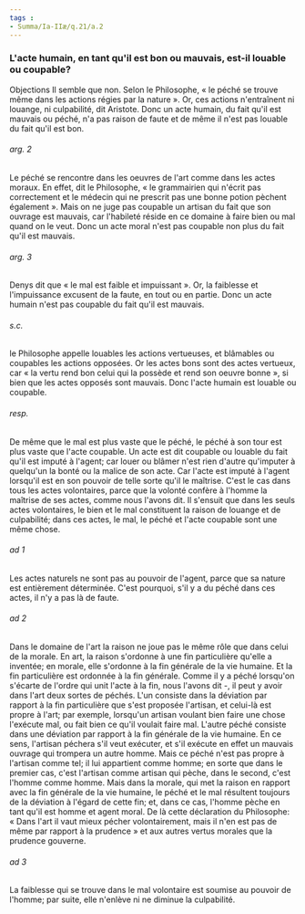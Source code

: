 ```yaml
---
tags : 
- Summa/Ia-IIæ/q.21/a.2
---
```


### L'acte humain, en tant qu'il est bon ou mauvais, est-il louable ou coupable?

Objections Il semble que non. Selon le Philosophe, « le péché se trouve même dans les actions régies par la nature ». Or, ces actions n'entraînent ni louange, ni culpabilité, dit Aristote. Donc un acte humain, du fait qu'il est mauvais ou péché, n'a pas raison de faute et de même il n'est pas louable du fait qu'il est bon. 

###### arg. 2
Le péché se rencontre dans les oeuvres de l'art comme dans les actes moraux. En effet, dit le Philosophe, « le grammairien qui n'écrit pas correctement et le médecin qui ne prescrit pas une bonne potion pèchent également ». Mais on ne juge pas coupable un artisan du fait que son ouvrage est mauvais, car l'habileté réside en ce domaine à faire bien ou mal quand on le veut. Donc un acte moral n'est pas coupable non plus du fait qu'il est mauvais. 

###### arg. 3
Denys dit que « le mal est faible et impuissant ». Or, la faiblesse et l'impuissance excusent de la faute, en tout ou en partie. Donc un acte humain n'est pas coupable du fait qu'il est mauvais. 

###### s.c.
le Philosophe appelle louables les actions vertueuses, et blâmables ou coupables les actions opposées. Or les actes bons sont des actes vertueux, car « la vertu rend bon celui qui la possède et rend son oeuvre bonne », si bien que les actes opposés sont mauvais. Donc l'acte humain est louable ou coupable. 

###### resp.
De même que le mal est plus vaste que le péché, le péché à son tour est plus vaste que l'acte coupable. Un acte est dit coupable ou louable du fait qu'il est imputé à l'agent; car louer ou blâmer n'est rien d'autre qu'imputer à quelqu'un la bonté ou la malice de son acte. Car l'acte est imputé à l'agent lorsqu'il est en son pouvoir de telle sorte qu'il le maîtrise. C'est le cas dans tous les actes volontaires, parce que la volonté confère à l'homme la maîtrise de ses actes, comme nous l'avons dit. Il s'ensuit que dans les seuls actes volontaires, le bien et le mal constituent la raison de louange et de culpabilité; dans ces actes, le mal, le péché et l'acte coupable sont une même chose. 

###### ad 1
Les actes naturels ne sont pas au pouvoir de l'agent, parce que sa nature est entièrement déterminée. C'est pourquoi, s'il y a du péché dans ces actes, il n'y a pas là de faute. 

###### ad 2
Dans le domaine de l'art la raison ne joue pas le même rôle que dans celui de la morale. En art, la raison s'ordonne à une fin particulière qu'elle a inventée; en morale, elle s'ordonne à la fin générale de la vie humaine. Et la fin particulière est ordonnée à la fin générale. Comme il y a péché lorsqu'on s'écarte de l'ordre qui unit l'acte à la fin, nous l'avons dit -, il peut y avoir dans l'art deux sortes de péchés. L'un consiste dans la déviation par rapport à la fin particulière que s'est proposée l'artisan, et celui-là est propre à l'art; par exemple, lorsqu'un artisan voulant bien faire une chose l'exécute mal, ou fait bien ce qu'il voulait faire mal. L'autre péché consiste dans une déviation par rapport à la fin générale de la vie humaine. En ce sens, l'artisan péchera s'il veut exécuter, et s'il exécute en effet un mauvais ouvrage qui trompera un autre homme. Mais ce péché n'est pas propre à l'artisan comme tel; il lui appartient comme homme; en sorte que dans le premier cas, c'est l'artisan comme artisan qui pèche, dans le second, c'est l'homme comme homme. Mais dans la morale, qui met la raison en rapport avec la fin générale de la vie humaine, le péché et le mal résultent toujours de la déviation à l'égard de cette fin; et, dans ce cas, l'homme pèche en tant qu'il est homme et agent moral. De là cette déclaration du Philosophe: « Dans l'art il vaut mieux pécher volontairement, mais il n'en est pas de même par rapport à la prudence » et aux autres vertus morales que la prudence gouverne. 

###### ad 3
La faiblesse qui se trouve dans le mal volontaire est soumise au pouvoir de l'homme; par suite, elle n'enlève ni ne diminue la culpabilité. 


